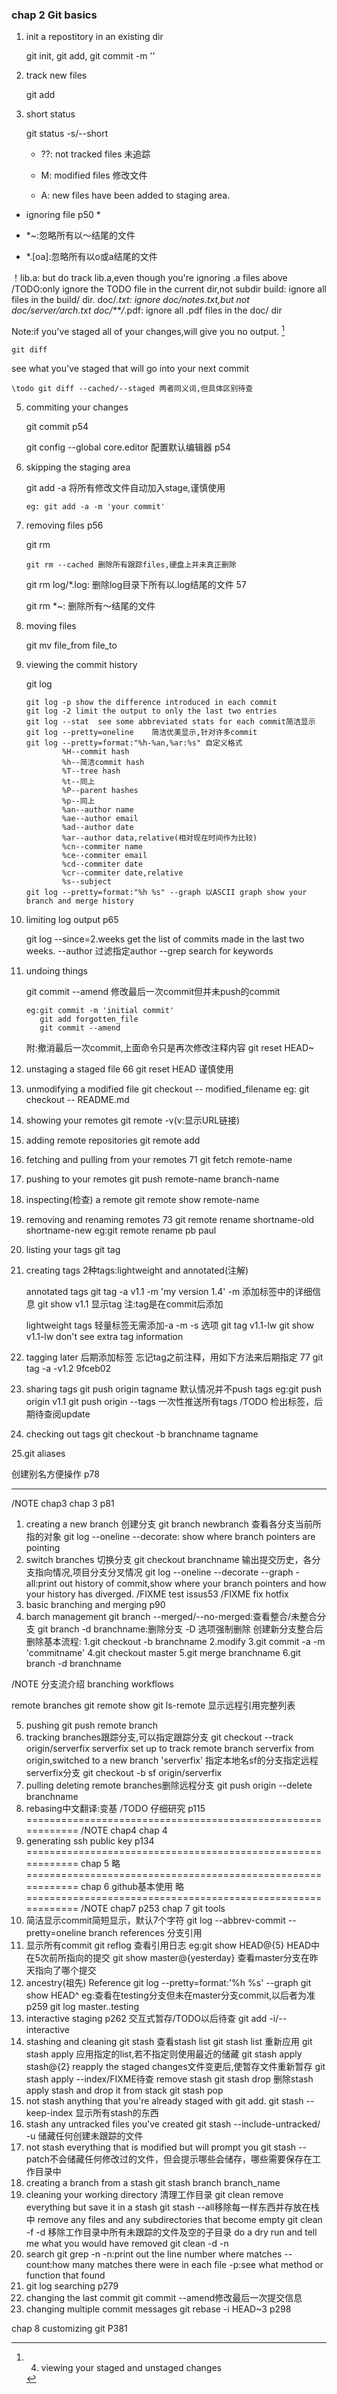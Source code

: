 ﻿### chap 2 Git basics

1. init a repostitory in an existing dir

    git init, git add, git commit -m ''

2. track new files

    git add 

3. short status

    git status -s/--short

    - ??: not tracked files 未追踪

    - M:  modified files 修改文件

    - A:  new files have been added to staging area.

* ignoring file p50 *

- *~:忽略所有以～结尾的文件

- *.[oa]:忽略所有以o或a结尾的文件

！lib.a: but do track lib.a,even though you're ignoring .a files above
/TODO:only ignore the TODO file in the current dir,not subdir
build: ignore all files in the build/ dir.
doc/*.txt: ignore doc/notes.txt,but not doc/server/arch.txt
doc/**/*.pdf: ignore all .pdf files in the doc/ dir

[^1]: 4. viewing your staged and unstaged changes

Note:if you've staged all of your changes,will give you no output. [^1] 

    git diff 

see what you've staged that will go into your next commit

    \todo git diff --cached/--staged 两者同义词,但具体区别待查

5.  commiting your changes

    git commit p54

    git config --global core.editor  配置默认编辑器 p54

6.  skipping the staging area

    git add -a 将所有修改文件自动加入stage,谨慎使用

        eg: git add -a -m 'your commit'

7.  removing files p56

    git rm 

        git rm --cached 删除所有跟踪files,硬盘上并未真正删除

    git rm log/\*.log: 删除log目录下所有以.log结尾的文件 57

    git rm \*~: 删除所有～结尾的文件
    
8.  moving files

    git mv file_from file_to

9.  viewing the commit history

    git log 

        git log -p show the difference introduced in each commit
        git log -2 limit the output to only the last two entries
        git log --stat  see some abbreviated stats for each commit简洁显示
        git log --pretty=oneline    简洁优美显示,针对许多commit
        git log --pretty=format:"%h-%an,%ar:%s" 自定义格式
                %H--commit hash
                %h--简洁commit hash
                %T--tree hash
                %t--同上
                %P--parent hashes
                %p--同上
                %an--author name
                %ae--author email
                %ad--author date
                %ar--author data,relative(相对现在时间作为比较)
                %cn--commiter name
                %ce--commiter email
                %cd--commiter date
                %cr--commiter date,relative
                %s--subject
        git log --pretty=format:"%h %s" --graph 以ASCII graph show your branch and merge history

10. limiting log output p65

    git log --since=2.weeks get the list of commits made in the last two weeks.
            --author 过滤指定author
            --grep search for keywords

11. undoing things

    git commit --amend 修改最后一次commit但并未push的commit

        eg:git commit -m 'initial commit'
           git add forgotten_file
           git commit --amend
    附:撤消最后一次commit,上面命令只是再次修改注释内容
        git reset HEAD~
        
12. unstaging a staged file 66
    git reset HEAD <filename> 谨慎使用

13. unmodifying a modified file
    git checkout -- modified_filename
        eg: git checkout -- README.md

14. showing your remotes
    git remote -v(v:显示URL链接)

15. adding remote repositories
    git remote add <shortname> <url>

16. fetching and pulling from your remotes 71
    git fetch remote-name

17. pushing to your remotes
    git push remote-name branch-name

18. inspecting(检查) a remote
    git remote show remote-name

19. removing and renaming remotes 73
    git remote rename shortname-old shortname-new
        eg:git remote rename pb paul

20. listing your tags
    git tag

21. creating tags
    2种tags:lightweight and annotated(注解)

    annotated tags
        git tag -a v1.1 -m 'my version 1.4'
        -m 添加标签中的详细信息
        git show v1.1 显示tag
        注:tag是在commit后添加

    lightweight tags
轻量标签无需添加-a -m -s 选项
        git tag v1.1-lw
        git show v1.1-lw don't see extra tag information

22. tagging later
后期添加标签
忘记tag之前注释，用如下方法来后期指定 77
    git tag -a -v1.2 9fceb02 

23. sharing tags
    git push origin tagname 默认情况并不push tags
        eg:git push origin v1.1
    git push origin --tags 一次性推送所有tags
/TODO 检出标签，后期待查阅update
24. checking out tags
    git checkout -b branchname tagname

25.git aliases 

创建别名方便操作 p78

-----------------------------------------------------
/NOTE chap3
chap 3 p81
1. creating a new branch 创建分支
    git branch newbranch
查看各分支当前所指的对象
    git log --oneline --decorate: show where branch pointers are pointing
2.  switch branches 切换分支
    git checkout branchname
输出提交历史，各分支指向情况,项目分支分叉情况
    git log --oneline --decorate --graph -all:print out history of commit,show where your branch pointers and how your history has diverged.
/FIXME test issus53
/FIXME fix hotfix
3.  basic branching and merging p90
4.  barch management
    git branch --merged/--no-merged:查看整合/未整合分支
    git branch -d branchname:删除分支 -D 选项强制删除
创建新分支整合后删除基本流程:
        1.git checkout -b branchname
        2.modify
        3.git commit -a -m 'commitname'
        4.git checkout master
        5.git merge branchname
        6.git branch -d branchname

/NOTE 分支流介绍
branching workflows

remote branches
git remote show 
git ls-remote 显示远程引用完整列表 

5.  pushing 
    git push remote branch
6.  tracking branches跟踪分支,可以指定跟踪分支
    git checkout --track origin/serverfix
        serverfix set up to track remote branch serverfix from origin,switched to a new branch 'serverfix'
指定本地名sf的分支指定远程serverfix分支
    git checkout -b sf origin/serverfix
7.  pulling
    deleting remote branches删除远程分支
        git push origin --delete branchname
8.  rebasing中文翻译:变基
   /TODO 仔细研究 p115 
============================================================
/NOTE chap4
chap 4
1.  generating ssh public key p134
============================================================
chap 5
略
============================================================
chap 6 github基本使用 略
============================================================
/NOTE chap7 p253
chap 7  git tools
1.  简洁显示commit简短显示，默认7个字符
    git log --abbrev-commit --pretty=oneline
branch references 分支引用
2.  显示所有commit
    git reflog 查看引用日志
        eg:git show HEAD@{5} HEAD中在5次前所指向的提交
        git show master@{yesterday} 查看master分支在昨天指向了哪个提交
3.  ancestry(祖先) Reference
    git log --pretty=format:'%h %s' --graph
    git show HEAD^
eg:查看在testing分支但未在master分支commit,以后者为准 p259
git log master..testing
4.  interactive staging p262 交互式暂存/TODO以后待查
    git add -i/--interactive
5.  stashing and cleaning
    git stash
    查看stash list
    git stash list
    重新应用
    git stash apply
    应用指定的list,若不指定则使用最近的储藏
    git stash apply stash@{2}
    reapply the staged changes文件变更后,使暂存文件重新暂存
    git stash apply --index/FIXME待查
    remove stash
    git stash drop 删除stash
    apply stash and drop it from stack
    git stash pop
6.  not stash anything that you're already staged with git add.
    git stash --keep-index 显示所有stash的东西
7.  stash any untracked files you've created
    git stash --include-untracked/ -u 储藏任何创建未跟踪的文件
8.  not stash everything that is modified but will prompt you
    git stash --patch不会储藏任何修改过的文件，但会提示哪些会储存，哪些需要保存在工作目录中
9.  creating a branch from a stash
    git stash branch branch_name
10. cleaning your working directory 清理工作目录
    git clean
    remove everything but save it in a stash
    git stash --all移除每一样东西并存放在栈中
    remove any files and any subdirectories that become empty
    git clean -f -d 移除工作目录中所有未跟踪的文件及空的子目录
    do a dry run and tell me what you would have removed
    git clean -d -n
11. search
    git grep -n
            -n:print out the line number where matches
            --count:how many matches there were in each file
            -p:see what method or function that found
12. git log searching p279
13. changing the last commit
    git commit --amend修改最后一次提交信息
14. changing multiple commit messages
    git rebase -i HEAD~3
p298

chap 8 customizing git P381
